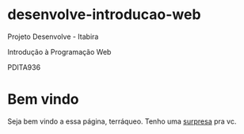# desenvolve-introducao-web

Projeto Desenvolve - Itabira

Introdução à Programação Web

PDITA936


<h1>Bem vindo</h1>
<p>
Seja bem vindo a essa página, terráqueo. Tenho uma <a href="https://www.youtube.com/watch? v=dQw4w9WgXcQ">surpresa</a> pra vc. 
</p>

